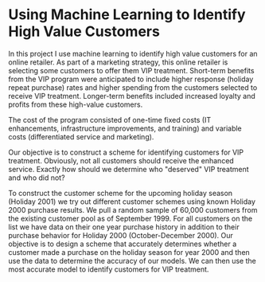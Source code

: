 # Using Machine Learning to Identify High Value Customers

In this project I use machine learning to identify high value customers for an online retailer. As part of a marketing strategy, this online retailer is selecting some customers to offer them VIP treatment. Short-term benefits from the VIP program were anticipated to include higher response (holiday repeat purchase) rates and higher spending from the customers selected to receive VIP treatment. Longer-term benefits included increased loyalty and profits from these high-value customers.

 The cost of the program consisted of one-time fixed costs (IT enhancements, infrastructure improvements, and training) and variable costs (differentiated service and marketing).

 Our objective is to construct a scheme for identifying customers for VIP treatment. Obviously, not all customers should receive the enhanced service. Exactly how should we determine who "deserved" VIP treatment and who did not?

 To construct the customer scheme for the upcoming holiday season (Holiday 2001) we try out different customer schemes using known Holiday 2000 purchase results. We pull a random sample of 60,000 customers from the existing customer pool as of September 1999. For all customers on the list we have data on their one year purchase history in addition to their purchase behavior for Holiday 2000 (October-December 2000). Our objective is to design a scheme that accurately determines whether a customer made a purchase on the holiday season for year 2000 and then use the data to determine the accuracy of our models. We can then use the most accurate model to identify customers for VIP treatment.
